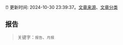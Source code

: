 :alarm_clock: 更新时间: 2024-10-30 23:39:37。[文章来源](/README.md)、[文章分类](/TAGS.md)

## 报告


> 关键字：`报告`、`月报`




